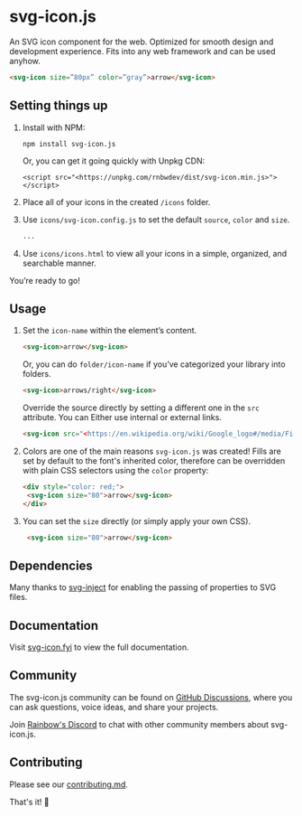 # svg-icon.js

An SVG icon component for the web. Optimized for smooth design and development experience. Fits into any web framework and can be used anyhow.

```html
<svg-icon size=”80px” color=”gray”>arrow</svg-icon>
```

## Setting things up

1. Install with NPM:

   ```
   npm install svg-icon.js
   ```

   Or, you can get it going quickly with Unpkg CDN:

   ```
   <script src="<https://unpkg.com/rnbwdev/dist/svg-icon.min.js>"></script>
   ```
2. Place all of your icons in the created `/icons` folder.
3. Use `icons/svg-icon.config.js` to set the default `source`, `color` and `size`.

   ```html
   ...
   ```
4. Use `icons/icons.html` to view all your icons in a simple, organized, and searchable manner.

You’re ready to go!

## Usage

1. Set the `icon-name` within the element’s content.

   ```html
   <svg-icon>arrow</svg-icon>
   ```

   Or, you can do `folder/icon-name` if you’ve categorized your library into folders.

   ```html
   <svg-icon>arrows/right</svg-icon>
   ```

   Override the source directly by setting a different one in the `src` attribute. You can Either use internal or external links.

   ```html
   <svg-icon src="<https://en.wikipedia.org/wiki/Google_logo#/media/File:Google_2015_logo.svg>"></svg-icon>
   ```
2. Colors are one of the main reasons `svg-icon.js` was created!
   Fills are set by default to the font's inherited color, therefore can be overridden with plain CSS selectors using the `color` property:

   ```html
   <div style="color: red;">
   	<svg-icon size="80">arrow</svg-icon>
   </div>
   ```
3. You can set the `size` directly (or simply apply your own CSS).

   ```html
   	<svg-icon size="80">arrow</svg-icon>
   ```

## Dependencies

Many thanks to [svg-inject](https://github.com/iconfu/svg-inject) for enabling the passing of properties to SVG files.

## Documentation

Visit [svg-icon.fyi](https://svg-icon.fyi) to view the full documentation.

## Community

The svg-icon.js community can be found on [GitHub Discussions](https://github.com/rnbwdev/svg-icon.js/discussions), where you can ask questions, voice ideas, and share your projects.

Join [Rainbow&#39;s Discord](https://discord.com/invite/HycXz8TJkd) to chat with other community members about svg-icon.js.

## Contributing

Please see our [contributing.md](https://github.com/rnbwdev/svg-icon.js/blob/main/contributing.md).

That's it! 🎉
